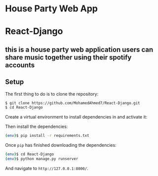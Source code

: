 # House Party Web App
# React-Django

## this is a house party web application users can share music together using their spotify accounts

## Setup

The first thing to do is to clone the repository:

```sh
$ git clone https://github.com/MohamedAhmed7/React-Django.git
$ cd React-Django
```
Create a virtual environment to install dependencies in and activate it:

Then install the dependencies:

```sh
(env)$ pip install -r requirements.txt
```

Once `pip` has finished downloading the dependencies:
```sh
(env)$ cd React-Django
(env)$ python manage.py runserver
```
And navigate to `http://127.0.0.1:8000/`.

